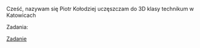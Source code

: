 Cześć,
nazywam się Piotr Kołodziej uczęszczam do 3D klasy technikum w Katowicach

Zadania:

<a href='https://pksltzn.github.io/Zadanie/'>Zadanie</a>

